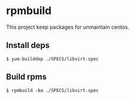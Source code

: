 # rpmbuild
This project keep packages for unmaintain centos.

## Install deps
```
$ yum-builddep ./SPECS/libvirt.spec
```

## Build rpms
```
$ rpmbuild -ba ./SPECS/libvirt.spec
```

